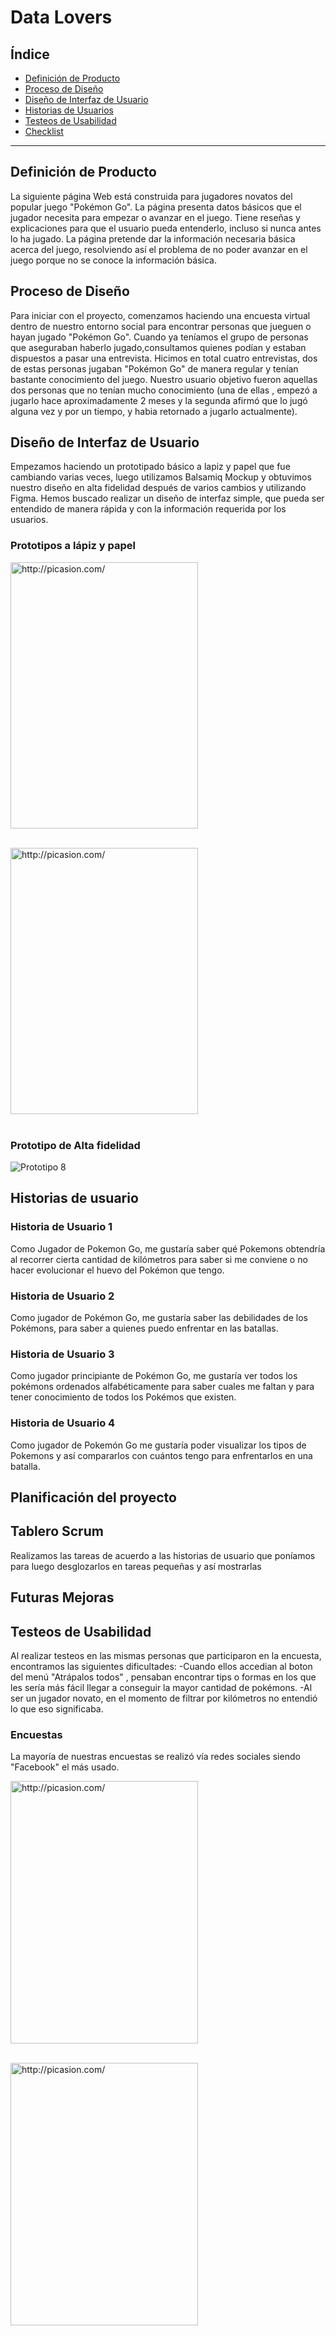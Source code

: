 # Data Lovers

## Índice

* [Definición de Producto](#definicion-de-producto)
* [Proceso de Diseño](#proceso-de-diseño)
* [Diseño de Interfaz de Usuario](#Diseño-de-Interfaz-de-Usuario)
* [Historias de Usuarios](#Historias-de-Usuario)
* [Testeos de Usabilidad](#testeos-de-usabilidad)
* [Checklist](#checklist)

***

## Definición de Producto
La siguiente página Web está construida para jugadores novatos del popular juego "Pokémon Go". La página presenta datos básicos que el jugador necesita para empezar o avanzar en el juego. Tiene reseñas y explicaciones para que el usuario pueda entenderlo, incluso si nunca antes lo ha jugado. La página pretende dar la información necesaria básica acerca del juego, resolviendo así el problema de no poder avanzar en el juego porque no se conoce la información básica.

## Proceso de Diseño
Para iniciar con el proyecto, comenzamos haciendo una encuesta virtual dentro de nuestro entorno social para encontrar personas que jueguen o hayan jugado "Pokémon Go". Cuando ya teníamos el grupo de personas que aseguraban haberlo jugado,consultamos quienes podían y estaban dispuestos a pasar una entrevista. Hicimos en total cuatro entrevistas, dos de estas personas jugaban "Pokémon Go" de manera regular y tenían bastante conocimiento del juego. Nuestro usuario objetivo fueron aquellas dos personas que no tenían mucho conocimiento (una de ellas , empezó a jugarlo hace aproximadamente 2 meses y la segunda afirmó que lo jugó alguna vez y por un tiempo, y habia retornado a jugarlo actualmente).

## Diseño de Interfaz de Usuario
Empezamos haciendo un prototipado básico  a lapiz y papel que fue cambiando varias veces, luego utilizamos Balsamiq Mockup y obtuvimos nuestro diseño en alta fidelidad después de varios cambios y utilizando Figma. Hemos buscado realizar un diseño de interfaz simple, que pueda ser entendido de manera rápida y con la información requerida por los usuarios.

### Prototipos a lápiz y papel

<p><a href="http://picasion.com/"><img src="http://i.picasion.com/pic88/a9323c8a46f33cbf4c31f24c90b1df07.gif" width="300" height="426" border="0" alt="http://picasion.com/" /></a><br /><a href="http://picasion.com/"></a><br/> </p>

<p><a href="http://picasion.com/"><img src="http://i.picasion.com/pic88/cdceba5106000ad6cf4a9cff70fb4adc.gif" width="300" height="426" border="0" alt="http://picasion.com/" /></a><br /><a href="http://picasion.com/"></a><br/> </p>

### Prototipo de Alta fidelidad
![Prototipo 8](https://fotos.subefotos.com/32ddbd3278fd53b7fb567d23f2d323f0o.jpg)

## Historias de usuario
### Historia de Usuario 1
Como Jugador de Pokemon Go, me gustaría saber qué Pokemons obtendría al recorrer cierta cantidad de kilómetros para saber si me conviene o no hacer evolucionar el huevo del Pokémon que tengo.
### Historia de Usuario 2
Como jugador de Pokémon Go, me gustaría saber las debilidades de los Pokémons, para saber a quienes puedo enfrentar en las batallas.
### Historia de Usuario 3
Como jugador principiante de Pokémon Go, me gustaría ver todos los pokémons ordenados alfabéticamente para saber cuales me faltan y para tener conocimiento de todos los Pokémos que existen.
### Historia de Usuario 4
Como jugador de Pokemón Go me gustaría poder visualizar los tipos de Pokemons y así compararlos con cuántos tengo para enfrentarlos en una batalla. 

## Planificación del proyecto 

## Tablero Scrum

Realizamos las tareas de acuerdo a las historias de usuario que poníamos para luego desglozarlos en tareas pequeñas y así mostrarlas 

## Futuras Mejoras


## Testeos de Usabilidad
Al realizar testeos en las mismas personas que participaron en la encuesta, encontramos las siguientes dificultades:
-Cuando ellos accedian al boton del menú "Atrápalos todos" , pensaban encontrar tips o formas en los que les sería más fácil llegar a conseguir la mayor cantidad de pokémons.
-Al ser un jugador novato, en el momento de filtrar por kilómetros no entendió lo que eso significaba.

### Encuestas

La mayoría de nuestras encuestas se realizó vía redes sociales siendo "Facebook" el más usado.

<p> <img align="rigth" src="https://user-images.githubusercontent.com/45083232/50809402-3c430200-12d1-11e9-9015-47a92f8a8c75.jpeg" width="300" height="420" border="0" alt="http://picasion.com/" /></a><br /><a href="http://picasion.com/"></a><br/> </p>

<p><img align="left"  src="https://user-images.githubusercontent.com/45083232/50809635-d6577a00-12d2-11e9-8893-7368f82b53ca.jpeg" width="300" height="420" border="0" alt="http://picasion.com/" /></a><br /><a href="http://picasion.com/"></a><br/> </p>
